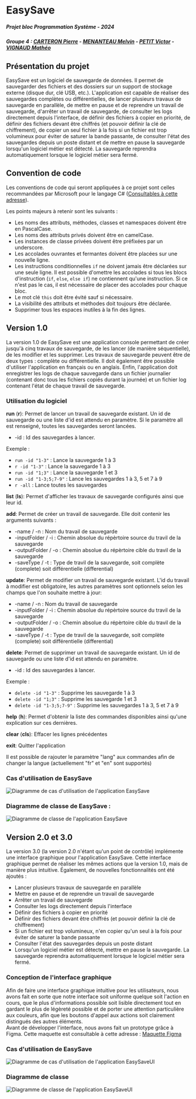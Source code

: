 # EasySave
##### Projet bloc Programmation Système - 2024
##### Groupe 4 : [CARTERON Pierre](https://github.com/Wrench451) - [MENANTEAU Melvin](https://github.com/Melvin-Menanteau) - [PETIT Victor](https://github.com/Faugnell) - [VIGNAUD Mathéo](https://github.com/Pokecreatorfr)

## Présentation du projet
EasySave est un logiciel de sauvegarde de données. Il permet de sauvegarder des fichiers et des dossiers sur un support de stockage externe (disque dur, clé USB, etc.). L'application est capable de réaliser des sauvegardes complètes ou différentielles, de lancer plusieurs travaux de sauvegarde en parallèle, de mettre en pause et de reprendre un travail de sauvegarde, d'arrêter un travail de sauvegarde, de consulter les logs directement depuis l'interface, de définir des fichiers à copier en priorité, de définir des fichiers devant être chiffrés (et pouvoir définir la clé de chiffrement), de copier un seul fichier à la fois si un fichier est trop volumineux pour éviter de saturer la bande passante, de consulter l'état des sauvegardes depuis un poste distant et de mettre en pause la sauvegarde lorsqu'un logiciel métier est détecté. La sauvegarde reprendra automatiquement lorsque le logiciel métier sera fermé.

## Convention de code
Les conventions de code qui seront appliquées à ce projet sont celles recommandées par Microsoft pour le langage C# ([Consultables à cette adresse](https://github.com/dotnet/runtime/blob/main/docs/coding-guidelines/coding-style.md)).

Les points majeurs à retenir sont les suivants :
- Les noms des attributs, méthodes, classes et namespaces doivent être en PascalCase.
- Les noms des attributs privés doivent être en camelCase.
- Les instances de classe privées doivent être préfixées par un underscore.
- Les accolades ouvrantes et fermantes doivent être placées sur une nouvelle ligne.
- Les instructions conditionnelles `if` ne doivent jamais être déclarées sur une seule ligne. Il est possible d'omettre les accolades si tous les blocs d'instruction (`if`, `else`, `else if`) ne contiennent qu'une instruction. Si ce n'est pas le cas, il est nécessaire de placer des accolades pour chaque bloc.
- Le mot clé `this` doit être évité sauf si nécessaire.
- La visibilité des attributs et méthodes doit toujours être déclarée.
- Supprimer tous les espaces inutiles à la fin des lignes.

## Version 1.0

La version 1.0 de EasySave est une application console permettant de créer jusqu'à cinq travaux de sauvegarde, de les lancer (de manière séquentielle), de les modifier et les supprimer. Les travaux de sauvegarde peuvent être de deux types : complète ou différentielle. Il doit également être possible d'utiliser l'application en français ou en anglais. Enfin, l'application doit enregistrer les logs de chaque sauvegarde dans un fichier journalier (contenant donc tous les fichiers copiés durant la journée) et un fichier log contenant l'état de chaque travail de sauvegarde.

### Utilisation du logiciel
**run** (**r**): Permet de lancer un travail de sauvegarde existant. Un id de sauvegarde ou une liste d'id est attendu en paramètre. Si le paramètre all est renseigné, toutes les sauvegardes seront lancées.

- -id : Id des sauvegardes à lancer.

Exemple :
- `run -id "1-3"` : Lance la sauvegarde 1 à 3
- `r -id "1-3"` : Lance la sauvegarde 1 à 3
- `run -id "1;3"` : Lance la sauvegarde 1 et 3
- `run -id "1-3;5;7-9"` : Lance les sauvegardes 1 à 3, 5 et 7 à 9
- `r -all` : Lance toutes les sauvegardes

**list** (**ls**): Permet d'afficher les travaux de sauvegarde configurés ainsi que leur id.

**add**: Permet de créer un travail de sauvegarde. Elle doit contenir les arguments suivants :
- -name / -n  : Nom du travail de sauvegarde
- -inputFolder / -i : Chemin absolue du répèrtoire source du travil de la sauvegarde
- -outputFolder / -o : Chemin absolue du répèrtoire cible du travil de la sauvegarde
- -saveType / -t : Type de travil de la sauvegarde, soit complète (complete) soit différentielle (differential)

**update**: Permet de modifier un travail de sauvegarde existant. L'id du travail à modifier est obligatoire, les autres paramètres sont optionnels selon les champs que l'on souhaite mettre à jour:
- -name / -n  : Nom du travail de sauvegarde
- -inputFolder / -i : Chemin absolue du répèrtoire source du travil de la sauvegarde
- -outputFolder / -o : Chemin absolue du répèrtoire cible du travil de la sauvegarde
- -saveType / -t : Type de travil de la sauvegarde, soit complète (complete) soit différentielle (differential)

**delete**: Permet de supprimer un travail de sauvegarde existant. Un id de sauvegarde ou une liste d'id est attendu en paramètre.

- -id : Id des sauvegardes à lancer.

Exemple :
- `delete -id "1-3"` : Supprime les sauvegarde 1 à 3
- `delete -id "1;3"` : Supprime les sauvegarde 1 et 3
- `delete -id "1-3;5;7-9"` : Supprime les sauvegardes 1 à 3, 5 et 7 à 9

**help** (**h**): Permet d'obtenir la liste des commandes disponibles ainsi qu'une explication sur ces dernières.

**clear** (**cls**): Effacer les lignes précédentes

**exit**: Quitter l'application

Il est possible de rajouter le paramètre "lang" aux commandes afin de changer la langue (actuellement "fr" et "en" sont supportés)

### Cas d'utilisation de EasySave
![Diagramme de cas d'utilisation de l'application EasySave](./UML/output/UseCaseDiagram.svg)

### Diagramme de classe de EasySave :
![Diagramme de classe de l'application EasySave](./UML/output/ClassDiagram.svg)

## Version 2.0 et 3.0

La version 3.0 (la version 2.0 n'étant qu'un point de contrôle) implémente une interface graphique pour l'application EasySave. Cette interface graphique permet de réaliser les mêmes actions que la version 1.0, mais de manière plus intuitive. Également, de nouvelles fonctionnalités ont été ajoutés :

- Lancer plusieurs travaux de sauvegarde en parallèle
- Mettre en pause et de reprendre un travail de sauvegarde
- Arrêter un travail de sauvegarde
- Consulter les logs directement depuis l'interface
- Définir des fichiers à copier en priorité
- Définir des fichiers devant être chiffrés (et pouvoir définir la clé de chiffrement)
- Si un fichier est trop volumineux, n'en copier qu'un seul à la fois pour éviter de saturer la bande passante
- Consulter l'état des sauvegardes depuis un poste distant
- Lorsqu'un logiciel métier est détecté, mettre en pause la sauvegarde. La sauvegarde reprendra automatiquement lorsque le logiciel métier sera fermé.

### Conception de l'interface graphique
Afin de faire une interface graphique intuitive pour les utilisateurs, nous avons fait en sorte que notre interface soit uniforme quelque soit l'action en cours, que le plus d'informations possible soit lisible directement tout en gardant le plus de légèreté possible et de porter une attention particulière aux couleurs, afin que les boutons d'appel aux actions soit clairement distingués des autres éléments.<br>
Avant de développer l'interface, nous avons fait un prototype grâce à Figma. Cette maquette est consultable à cette adresse : [Maquette Figma](https://www.figma.com/file/h0wg5Pk5RSOqjisnsjItVY/UI?type=design&node-id=0%3A1&mode=design&t=YucPl4NqAwJ3LCeY-1)

### Cas d'utilisation de EasySave
![Diagramme de cas d'utilisation de l'application EasySaveUI](./UML/output/UseCaseDiagramUI.svg)

### Diagramme de classe
![Diagramme de classe de l'application EasySaveUI](./UML/output/ClassDiagramUI.svg)
